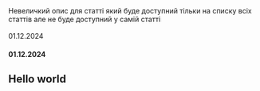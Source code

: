 <description>
Невеличкий опис для статті який буде доступний тільки на списку всіх статтів але не буде доступний у самій статті
<br/>
<br/>
01.12.2024
</description>

#### 01.12.2024 

## Hello world
